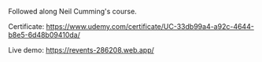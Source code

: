 Followed along Neil Cumming's course.

Certificate: https://www.udemy.com/certificate/UC-33db99a4-a92c-4644-b8e5-6d48b09410da/

Live demo: https://revents-286208.web.app/
